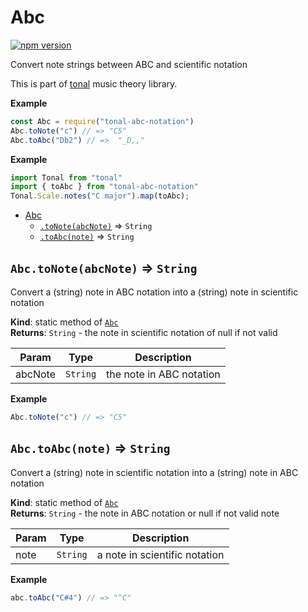 <a name="module_Abc"></a>

# Abc
[![npm version](https://img.shields.io/npm/v/tonal-abc-notation.svg?style=flat-square)](https://www.npmjs.com/package/tonal-abc-notation)

Convert note strings between ABC and scientific notation

This is part of [tonal](https://www.npmjs.com/package/tonal) music theory library.

**Example**  
```js
const Abc = require("tonal-abc-notation")
Abc.toNote("c") // => "C5"
Abc.toAbc("Db2") // =>  "_D,,"
```
**Example**  
```js
import Tonal from "tonal"
import { toAbc } from "tonal-abc-notation"
Tonal.Scale.notes("C major").map(toAbc);
```

* [Abc](#module_Abc)
    * [`.toNote(abcNote)`](#module_Abc.toNote) ⇒ <code>String</code>
    * [`.toAbc(note)`](#module_Abc.toAbc) ⇒ <code>String</code>

<a name="module_Abc.toNote"></a>

## `Abc.toNote(abcNote)` ⇒ <code>String</code>
Convert a (string) note in ABC notation into a (string) note in scientific notation

**Kind**: static method of [<code>Abc</code>](#module_Abc)  
**Returns**: <code>String</code> - the note in scientific notation of null if not valid  

| Param | Type | Description |
| --- | --- | --- |
| abcNote | <code>String</code> | the note in ABC notation |

**Example**  
```js
Abc.toNote("c") // => "C5"
```
<a name="module_Abc.toAbc"></a>

## `Abc.toAbc(note)` ⇒ <code>String</code>
Convert a (string) note in scientific notation into a (string) note in ABC notation

**Kind**: static method of [<code>Abc</code>](#module_Abc)  
**Returns**: <code>String</code> - the note in ABC notation or null if not valid note  

| Param | Type | Description |
| --- | --- | --- |
| note | <code>String</code> | a note in scientific notation |

**Example**  
```js
abc.toAbc("C#4") // => "^C"
```

